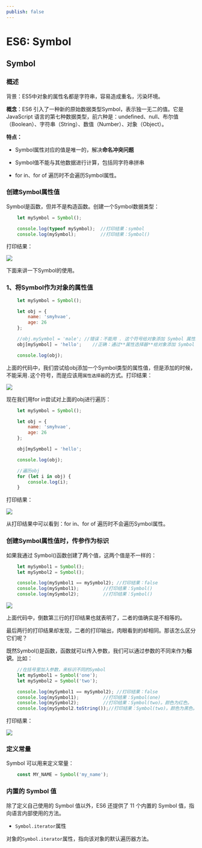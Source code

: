 ```yaml
---
publish: false
---
```



# ES6: Symbol
## Symbol

### 概述

背景：ES5中对象的属性名都是字符串，容易造成重名，污染环境。

**概念**：ES6 引入了一种新的原始数据类型Symbol，表示独一无二的值。它是 JavaScript 语言的第七种数据类型，前六种是：undefined、null、布尔值（Boolean）、字符串（String）、数值（Number）、对象（Object）。


**特点：**

- Symbol属性对应的值是唯一的，解决**命名冲突问题**

- Symbol值不能与其他数据进行计算，包括同字符串拼串

- for in、for of 遍历时不会遍历Symbol属性。


### 创建Symbol属性值

Symbol是函数，但并不是构造函数。创建一个Symbol数据类型：

```javascript
    let mySymbol = Symbol();

    console.log(typeof mySymbol);  //打印结果：symbol
    console.log(mySymbol);         //打印结果：Symbol()
```

打印结果：

![](http://img.smyhvae.com/20180317_1134.png)

下面来讲一下Symbol的使用。

### 1、将Symbol作为对象的属性值

```javascript
    let mySymbol = Symbol();

    let obj = {
        name: 'smyhvae',
        age: 26
    };

    //obj.mySymbol = 'male'; //错误：不能用 . 这个符号给对象添加 Symbol 属性。
    obj[mySymbol] = 'hello';    //正确：通过**属性选择器**给对象添加 Symbol 属性。后面的属性值随便写。

    console.log(obj);
```

上面的代码中，我们尝试给obj添加一个Symbol类型的属性值，但是添加的时候，不能采用`.`这个符号，而是应该用`属性选择器`的方式。打印结果：

![](http://img.smyhvae.com/20180317_1134.png)

现在我们用for in尝试对上面的obj进行遍历：

```javascript
    let mySymbol = Symbol();

    let obj = {
        name: 'smyhvae',
        age: 26
    };

    obj[mySymbol] = 'hello';

    console.log(obj);

    //遍历obj
    for (let i in obj) {
        console.log(i);
    }
```

打印结果：

![](http://img.smyhvae.com/20180317_1134.png)

从打印结果中可以看到：for in、for of 遍历时不会遍历Symbol属性。

### 创建Symbol属性值时，传参作为标识

如果我通过 Symbol()函数创建了两个值，这两个值是不一样的：

```javascript
    let mySymbol1 = Symbol();
    let mySymbol2 = Symbol();

    console.log(mySymbol1 == mySymbol2); //打印结果：false
    console.log(mySymbol1);         //打印结果：Symbol()
    console.log(mySymbol2);         //打印结果：Symbol()
```

![](http://img.smyhvae.com/20180317_1134.png)

上面代码中，倒数第三行的打印结果也就表明了，二者的值确实是不相等的。

最后两行的打印结果却发现，二者的打印输出，肉眼看到的却相同。那该怎么区分它们呢？

既然Symbol()是函数，函数就可以传入参数，我们可以通过参数的不同来作为**标识**。比如：


```javascript
    //在括号里加入参数，来标识不同的Symbol
    let mySymbol1 = Symbol('one');
    let mySymbol2 = Symbol('two');

    console.log(mySymbol1 == mySymbol2); //打印结果：false
    console.log(mySymbol1);         //打印结果：Symbol(one)
    console.log(mySymbol2);         //打印结果：Symbol(two)。颜色为红色。
    console.log(mySymbol2.toString());//打印结果：Symbol(two)。颜色为黑色。
```

打印结果：

![](http://img.smyhvae.com/20180317_1134.png)

### 定义常量

Symbol 可以用来定义常量：


```javascript
    const MY_NAME = Symbol('my_name');
```


### 内置的 Symbol 值

除了定义自己使用的 Symbol 值以外，ES6 还提供了 11 个内置的 Symbol 值，指向语言内部使用的方法。

- `Symbol.iterator`属性

对象的`Symbol.iterator`属性，指向该对象的默认遍历器方法。

